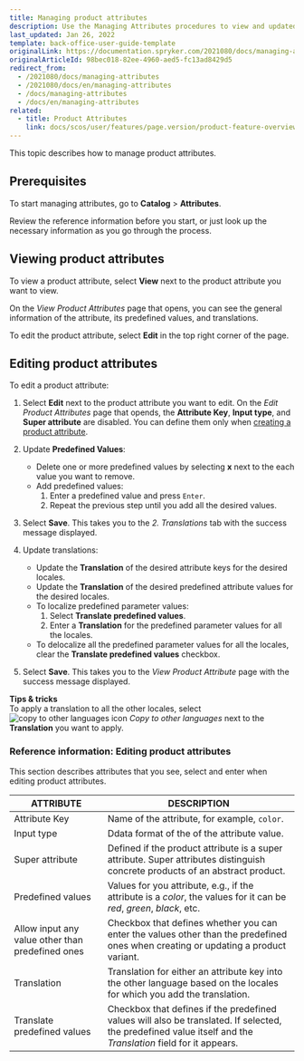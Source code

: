 ```yaml
---
title: Managing product attributes
description: Use the Managing Attributes procedures to view and updated product attributes in the Back Office.
last_updated: Jan 26, 2022
template: back-office-user-guide-template
originalLink: https://documentation.spryker.com/2021080/docs/managing-attributes
originalArticleId: 98bec018-82ee-4960-aed5-fc13ad8429d5
redirect_from:
  - /2021080/docs/managing-attributes
  - /2021080/docs/en/managing-attributes
  - /docs/managing-attributes
  - /docs/en/managing-attributes
related:
  - title: Product Attributes
    link: docs/scos/user/features/page.version/product-feature-overview/product-attributes-overview.html
---
```


This topic describes how to manage product attributes.

## Prerequisites

To start managing attributes, go to **Catalog** > **Attributes**.

Review the reference information before you start, or just look up the necessary information as you go through the process.

## Viewing product attributes

To view a product attribute, select **View** next to the product attribute you want to view.

On the *View Product Attributes* page that opens, you can see the general information of the attribute, its predefined values, and translations.

To edit the product attribute, select **Edit** in the top right corner of the page.

## Editing product attributes

To edit a product attribute:
1. Select **Edit** next to the product attribute you want to edit.
    On the *Edit Product Attributes* page that opends, the **Attribute Key**, **Input type**, and **Super attribute** are disabled. You can define them only when [creating a product attribute](/docs/scos/user/back-office-user-guides/{{page.version}}/catalog/attributes/creating-product-attributes.html).
2. Update **Predefined Values**:
    * Delete one or more predefined values by selecting **x** next to the each value you want to remove.
    * Add predefined values:
        1. Enter a predefined value and press `Enter`.
        2.  Repeat the previous step until you add all the desired values.


3. Select **Save**.
    This takes you to the *2. Translations* tab with the success message displayed.
4. Update translations:
    * Update the **Translation** of the desired attribute keys for the desired locales.
    * Update the **Translation** of the desired predefined attribute values for the desired locales.
    * To localize predefined parameter values:
        1. Select **Translate predefined values**.
        2. Enter a **Translation** for the predefined parameter values for all the locales.
    * To delocalize all the predefined parameter values for all the locales, clear the **Translate predefined values** checkbox.
5. Select **Save**.
    This takes you to the *View Product Attribute* page with the success message displayed.

**Tips & tricks**
<br>To apply a translation to all the other locales, select ![copy to other languages icon](https://spryker.s3.eu-central-1.amazonaws.com/docs/User+Guides/Back+Office+User+Guides/Catalog/Attributes/Creating+product+attributes/copy-to-other-languages-icon.png) *Copy to other languages* next to the **Translation** you want to apply.

### Reference information: Editing product attributes

This section describes attributes that you see, select and enter when editing product attributes.

| ATTRIBUTE |DESCRIPTION |
| --- | --- |
| Attribute Key |  Name of the attribute, for example, `color`. |
| Input type | Ddata format of the of the attribute value. |
| Super attribute | Defined if the product attribute is a super attribute. Super attributes distinguish concrete products of an abstract product.  |
| Predefined values | Values for you attribute, e.g., if the attribute is a *color*, the values for it can be _red_, _green_, _black_, etc. |
| Allow input any value other than predefined ones | Checkbox that defines whether you can enter the values other than the predefined ones when creating or updating a product variant. |
| Translation | Translation for either an attribute key into the other language based on the locales for which you add the translation.|
| Translate predefined values | Checkbox that defines if the predefined values will also be translated. If selected, the predefined value itself and the *Translation* field for it appears. |

